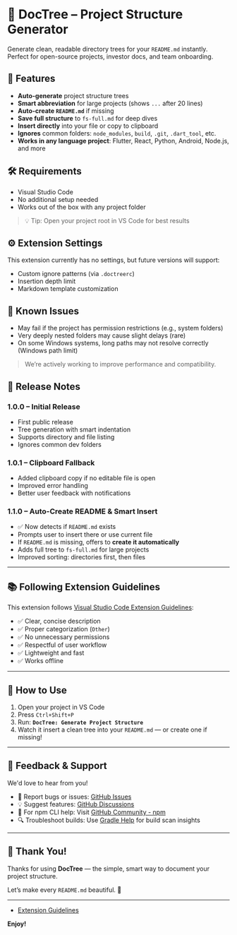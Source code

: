 # 🌲 DocTree – Project Structure Generator

Generate clean, readable directory trees for your `README.md` instantly.  
Perfect for open-source projects, investor docs, and team onboarding.

## 🌟 Features

- **Auto-generate** project structure trees
- **Smart abbreviation** for large projects (shows `...` after 20 lines)
- **Auto-create `README.md`** if missing
- **Save full structure** to `fs-full.md` for deep dives
- **Insert directly** into your file or copy to clipboard
- **Ignores** common folders: `node_modules`, `build`, `.git`, `.dart_tool`, etc.
- **Works in any language project**: Flutter, React, Python, Android, Node.js, and more

## 🛠️ Requirements

- Visual Studio Code
- No additional setup needed
- Works out of the box with any project folder

> 💡 Tip: Open your project root in VS Code for best results

## ⚙️ Extension Settings

This extension currently has no settings, but future versions will support:

- Custom ignore patterns (via `.doctreerc`)
- Insertion depth limit
- Markdown template customization

## 🐛 Known Issues

- May fail if the project has permission restrictions (e.g., system folders)
- Very deeply nested folders may cause slight delays (rare)
- On some Windows systems, long paths may not resolve correctly (Windows path limit)

> We’re actively working to improve performance and compatibility.

## 📢 Release Notes

### 1.0.0 – Initial Release

- First public release
- Tree generation with smart indentation
- Supports directory and file listing
- Ignores common dev folders

### 1.0.1 – Clipboard Fallback

- Added clipboard copy if no editable file is open
- Improved error handling
- Better user feedback with notifications

### 1.1.0 – Auto-Create README & Smart Insert

- ✅ Now detects if `README.md` exists
- Prompts user to insert there or use current file
- If `README.md` is missing, offers to **create it automatically**
- Adds full tree to `fs-full.md` for large projects
- Improved sorting: directories first, then files

---

## 📚 Following Extension Guidelines

This extension follows [Visual Studio Code Extension Guidelines](https://code.visualstudio.com/api/references/extension-guidelines):

- ✅ Clear, concise description
- ✅ Proper categorization (`Other`)
- ✅ No unnecessary permissions
- ✅ Respectful of user workflow
- ✅ Lightweight and fast
- ✅ Works offline

---

## 🚀 How to Use

1. Open your project in VS Code
2. Press `Ctrl+Shift+P`
3. Run: **`DocTree: Generate Project Structure`**
4. Watch it insert a clean tree into your `README.md` — or create one if missing!

---

## 🤝 Feedback & Support

We'd love to hear from you!

- 🐞 Report bugs or issues: [GitHub Issues](https://github.com/terfabinda/doctree/issues)
- 💡 Suggest features: [GitHub Discussions](https://github.com/terfabinda/doctree/discussions)
- 📣 For npm CLI help: Visit [GitHub Community - npm](https://github.com/community/discussions?discussions_q=repo%3Anpm/cli)
- 🔍 Troubleshoot builds: Use [Gradle Help](https://help.gradle.org) for build scan insights

---

## 🎉 Thank You!

Thanks for using **DocTree** — the simple, smart way to document your project structure.

Let’s make every `README.md` beautiful. 💫

---

- [Extension Guidelines](https://code.visualstudio.com/api/references/extension-guidelines)

**Enjoy!**
